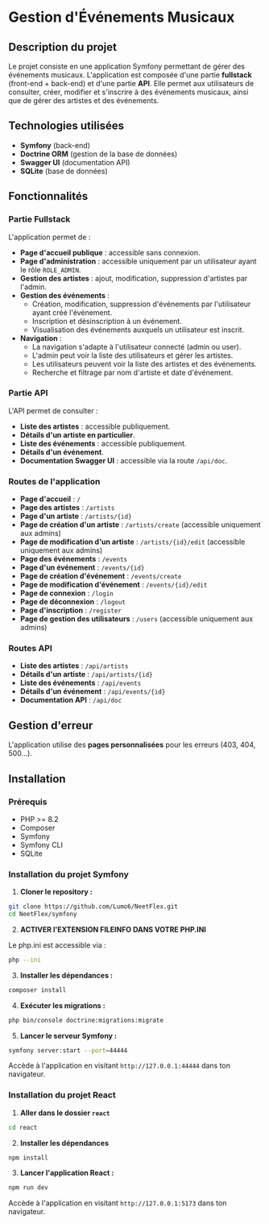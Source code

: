 # Gestion d'Événements Musicaux

## Description du projet

Le projet consiste en une application Symfony permettant de gérer des événements musicaux. L'application est composée d'une partie **fullstack** (front-end + back-end) et d'une partie **API**. Elle permet aux utilisateurs de consulter, créer, modifier et s'inscrire à des événements musicaux, ainsi que de gérer des artistes et des événements.

## Technologies utilisées

- **Symfony** (back-end)
- **Doctrine ORM** (gestion de la base de données)
- **Swagger UI** (documentation API)
- **SQLite** (base de données)

## Fonctionnalités

### Partie Fullstack

L'application permet de :

- **Page d'accueil publique** : accessible sans connexion.
- **Page d'administration** : accessible uniquement par un utilisateur ayant le rôle `ROLE_ADMIN`.
- **Gestion des artistes** : ajout, modification, suppression d'artistes par l'admin.
- **Gestion des événements** :
  - Création, modification, suppression d'événements par l'utilisateur ayant créé l'événement.
  - Inscription et désinscription à un événement.
  - Visualisation des événements auxquels un utilisateur est inscrit.
- **Navigation** :
  - La navigation s'adapte à l'utilisateur connecté (admin ou user).
  - L'admin peut voir la liste des utilisateurs et gérer les artistes.
  - Les utilisateurs peuvent voir la liste des artistes et des événements.
  - Recherche et filtrage par nom d'artiste et date d'événement.

### Partie API

L'API permet de consulter :

- **Liste des artistes** : accessible publiquement.
- **Détails d'un artiste en particulier**.
- **Liste des événements** : accessible publiquement.
- **Détails d'un événement**.
- **Documentation Swagger UI** : accessible via la route `/api/doc`.

### Routes de l'application

- **Page d'accueil** : `/`
- **Page des artistes** : `/artists`
- **Page d'un artiste** : `/artists/{id}`
- **Page de création d'un artiste** : `/artists/create` (accessible uniquement aux admins)
- **Page de modification d'un artiste** : `/artists/{id}/edit` (accessible uniquement aux admins)
- **Page des événements** : `/events`
- **Page d'un événement** : `/events/{id}`
- **Page de création d'événement** : `/events/create`
- **Page de modification d'événement** : `/events/{id}/edit`
- **Page de connexion** : `/login`
- **Page de déconnexion** : `/logout`
- **Page d'inscription** : `/register`
- **Page de gestion des utilisateurs** : `/users` (accessible uniquement aux admins)

### Routes API

- **Liste des artistes** : `/api/artists`
- **Détails d'un artiste** : `/api/artists/{id}`
- **Liste des événements** : `/api/events`
- **Détails d'un événement** : `/api/events/{id}`
- **Documentation API** : `/api/doc`

## Gestion d'erreur

L'application utilise des **pages personnalisées** pour les erreurs (403, 404, 500...).

## Installation

### Prérequis

- PHP >= 8.2
- Composer
- Symfony
- Symfony CLI
- SQLite

### Installation du projet Symfony

1. **Cloner le repository :**

```bash
git clone https://github.com/Lumo6/NeetFlex.git
cd NeetFlex/symfony
```

2. **ACTIVER l'EXTENSION FILEINFO DANS VOTRE PHP.INI**

Le php.ini est accessible via :

```bash
php --ini
```

3. **Installer les dépendances :**

```bash
composer install
```

4. **Exécuter les migrations :**

```bash
php bin/console doctrine:migrations:migrate
```

5. **Lancer le serveur Symfony :**

```bash
symfony server:start --port=44444
```

Accède à l'application en visitant `http://127.0.0.1:44444` dans ton navigateur.

### Installation du projet React

1. **Aller dans le dossier `react`**

```bash
cd react
```

2. **Installer les dépendances**

```bash
npm install
```

3. **Lancer l'application React :**

```bash
npm run dev
```

Accède à l'application en visitant `http://127.0.0.1:5173` dans ton navigateur.
